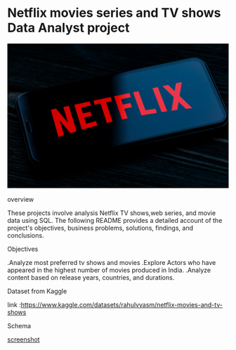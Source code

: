 # Netflix movies series and TV shows Data Analyst project

![netfix logo](https://github.com/saurav190101/Netflix-SQL-project/blob/main/download.jpeg)

overview

These projects involve analysis Netflix TV shows,web series, and movie data using SQL. 
The following README provides a detailed account of the project's objectives, business problems, solutions, findings, and conclusions.

Objectives

.Analyze most preferred tv shows and movies
.Explore Actors who have appeared in the highest number of movies produced in India.
.Analyze content based on release years, countries, and durations.

Dataset from Kaggle

link :https://www.kaggle.com/datasets/rahulvyasm/netflix-movies-and-tv-shows

Schema

[screenshot](https://github.com/saurav190101/Netflix-SQL-project/blob/main/Screenshot%202024-09-26%20200545.png)




